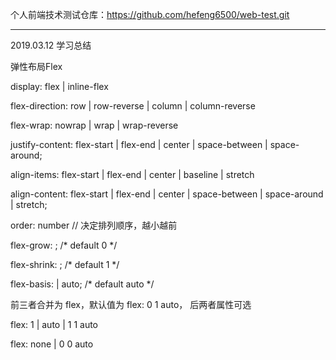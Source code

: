 个人前端技术测试仓库：https://github.com/hefeng6500/web-test.git

------

2019.03.12 学习总结

弹性布局Flex

display: flex | inline-flex

flex-direction: row | row-reverse | column | column-reverse 

flex-wrap: nowrap | wrap | wrap-reverse

justify-content:  flex-start | flex-end | center | space-between | space-around;

align-items: flex-start | flex-end | center | baseline | stretch

align-content: flex-start | flex-end | center | space-between | space-around | stretch;



order: number // 决定排列顺序，越小越前

flex-grow: <number>; /* default 0 */

flex-shrink: <number>; /* default 1 */

flex-basis: <length> | auto; /* default auto */



前三者合并为 flex，默认值为 flex: 0 1 auto， 后两者属性可选

flex: 1 | auto | 1 1 auto

flex: none | 0 0 auto

